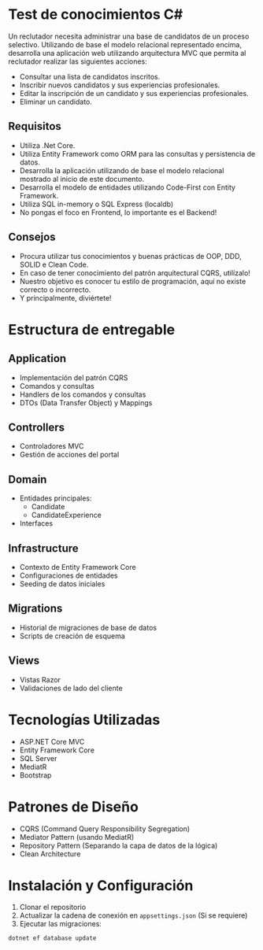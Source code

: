# Test de conocimientos C#

Un reclutador necesita administrar una base de candidatos de un proceso selectivo. Utilizando de base el modelo relacional representado encima, desarrolla una aplicación web utilizando arquitectura MVC que permita al reclutador realizar las siguientes acciones:

- Consultar una lista de candidatos inscritos.
- Inscribir nuevos candidatos y sus experiencias profesionales.
- Editar la inscripción de un candidato y sus experiencias profesionales.
- Eliminar un candidato.

## Requisitos

- Utiliza .Net Core.
- Utiliza Entity Framework como ORM para las consultas y persistencia de datos.
- Desarrolla la aplicación utilizando de base el modelo relacional mostrado al inicio de este documento.
- Desarrolla el modelo de entidades utilizando Code-First con Entity Framework.
- Utiliza SQL in-memory o SQL Express (localdb)
- No pongas el foco en Frontend, lo importante es el Backend!
## Consejos
- Procura utilizar tus conocimientos y buenas prácticas de OOP, DDD, SOLID e Clean Code.
- En caso de tener conocimiento del patrón arquitectural CQRS, utilízalo!
- Nuestro objetivo es conocer tu estilo de programación, aquí no existe correcto o incorrecto.
- Y principalmente, diviértete!

# Estructura de entregable

## Application

- Implementación del patrón CQRS
- Comandos y consultas
- Handlers de los comandos y consultas
- DTOs (Data Transfer Object) y Mappings

## Controllers

- Controladores MVC
- Gestión de acciones del portal

## Domain

- Entidades principales:
  - Candidate
  - CandidateExperience
- Interfaces

## Infrastructure

- Contexto de Entity Framework Core
- Configuraciones de entidades
- Seeding de datos iniciales

## Migrations

- Historial de migraciones de base de datos
- Scripts de creación de esquema

## Views

- Vistas Razor
- Validaciones de lado del cliente

# Tecnologías Utilizadas
- ASP.NET Core MVC
- Entity Framework Core
- SQL Server
- MediatR
- Bootstrap

# Patrones de Diseño
- CQRS (Command Query Responsibility Segregation)
- Mediator Pattern (usando MediatR)
- Repository Pattern (Separando la capa de datos de la lógica)
- Clean Architecture

# Instalación y Configuración

1. Clonar el repositorio
2. Actualizar la cadena de conexión en `appsettings.json` (Si se requiere)
3. Ejecutar las migraciones:
```powershell
dotnet ef database update
```
